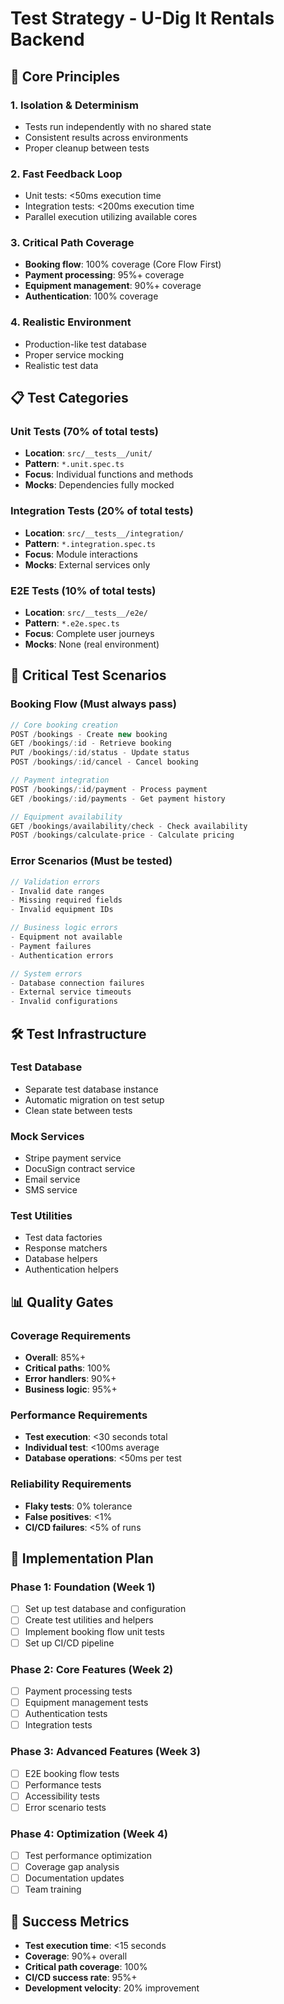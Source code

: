 # Test Strategy - U-Dig It Rentals Backend

## 🎯 Core Principles

### 1. Isolation & Determinism
- Tests run independently with no shared state
- Consistent results across environments
- Proper cleanup between tests

### 2. Fast Feedback Loop
- Unit tests: <50ms execution time
- Integration tests: <200ms execution time
- Parallel execution utilizing available cores

### 3. Critical Path Coverage
- **Booking flow**: 100% coverage (Core Flow First)
- **Payment processing**: 95%+ coverage
- **Equipment management**: 90%+ coverage
- **Authentication**: 100% coverage

### 4. Realistic Environment
- Production-like test database
- Proper service mocking
- Realistic test data

## 📋 Test Categories

### Unit Tests (70% of total tests)
- **Location**: `src/__tests__/unit/`
- **Pattern**: `*.unit.spec.ts`
- **Focus**: Individual functions and methods
- **Mocks**: Dependencies fully mocked

### Integration Tests (20% of total tests)
- **Location**: `src/__tests__/integration/`
- **Pattern**: `*.integration.spec.ts`
- **Focus**: Module interactions
- **Mocks**: External services only

### E2E Tests (10% of total tests)
- **Location**: `src/__tests__/e2e/`
- **Pattern**: `*.e2e.spec.ts`
- **Focus**: Complete user journeys
- **Mocks**: None (real environment)

## 🚀 Critical Test Scenarios

### Booking Flow (Must always pass)
```typescript
// Core booking creation
POST /bookings - Create new booking
GET /bookings/:id - Retrieve booking
PUT /bookings/:id/status - Update status
POST /bookings/:id/cancel - Cancel booking

// Payment integration
POST /bookings/:id/payment - Process payment
GET /bookings/:id/payments - Get payment history

// Equipment availability
GET /bookings/availability/check - Check availability
POST /bookings/calculate-price - Calculate pricing
```

### Error Scenarios (Must be tested)
```typescript
// Validation errors
- Invalid date ranges
- Missing required fields
- Invalid equipment IDs

// Business logic errors
- Equipment not available
- Payment failures
- Authentication errors

// System errors
- Database connection failures
- External service timeouts
- Invalid configurations
```

## 🛠️ Test Infrastructure

### Test Database
- Separate test database instance
- Automatic migration on test setup
- Clean state between tests

### Mock Services
- Stripe payment service
- DocuSign contract service
- Email service
- SMS service

### Test Utilities
- Test data factories
- Response matchers
- Database helpers
- Authentication helpers

## 📊 Quality Gates

### Coverage Requirements
- **Overall**: 85%+
- **Critical paths**: 100%
- **Error handlers**: 90%+
- **Business logic**: 95%+

### Performance Requirements
- **Test execution**: <30 seconds total
- **Individual test**: <100ms average
- **Database operations**: <50ms per test

### Reliability Requirements
- **Flaky tests**: 0% tolerance
- **False positives**: <1%
- **CI/CD failures**: <5% of runs

## 🔧 Implementation Plan

### Phase 1: Foundation (Week 1)
- [ ] Set up test database and configuration
- [ ] Create test utilities and helpers
- [ ] Implement booking flow unit tests
- [ ] Set up CI/CD pipeline

### Phase 2: Core Features (Week 2)
- [ ] Payment processing tests
- [ ] Equipment management tests
- [ ] Authentication tests
- [ ] Integration tests

### Phase 3: Advanced Features (Week 3)
- [ ] E2E booking flow tests
- [ ] Performance tests
- [ ] Accessibility tests
- [ ] Error scenario tests

### Phase 4: Optimization (Week 4)
- [ ] Test performance optimization
- [ ] Coverage gap analysis
- [ ] Documentation updates
- [ ] Team training

## 🎯 Success Metrics

- **Test execution time**: <15 seconds
- **Coverage**: 90%+ overall
- **Critical path coverage**: 100%
- **CI/CD success rate**: 95%+
- **Development velocity**: 20% improvement
